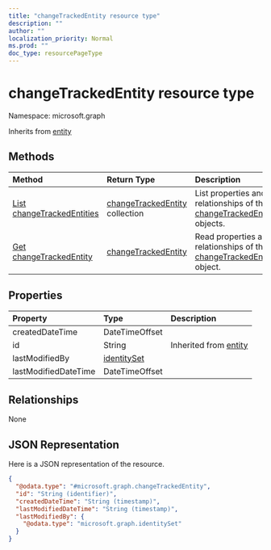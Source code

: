 ```yaml
---
title: "changeTrackedEntity resource type"
description: ""
author: ""
localization_priority: Normal
ms.prod: ""
doc_type: resourcePageType
---
```


# changeTrackedEntity resource type


Namespace: microsoft.graph




Inherits from [entity](../resources/entity.md)

## Methods
|Method|Return Type|Description|
|:---|:---|:---|
|[List changeTrackedEntities](../api/changetrackedentity-list.md)|[changeTrackedEntity](../resources/changetrackedentity.md) collection|List properties and relationships of the [changeTrackedEntity](../resources/changetrackedentity.md) objects.|
|[Get changeTrackedEntity](../api/changetrackedentity-get.md)|[changeTrackedEntity](../resources/changetrackedentity.md)|Read properties and relationships of the [changeTrackedEntity](../resources/changetrackedentity.md) object.|

## Properties
|Property|Type|Description|
|:---|:---|:---|
|createdDateTime|DateTimeOffset||
|id|String| Inherited from [entity](../resources/entity.md)|
|lastModifiedBy|[identitySet](../resources/identityset.md)||
|lastModifiedDateTime|DateTimeOffset||

## Relationships
None

## JSON Representation
Here is a JSON representation of the resource.
<!-- {
  "blockType": "resource",
  "keyProperty": "id",
  "@odata.type": "microsoft.graph.changeTrackedEntity",
  "baseType": "microsoft.graph.entity",
  "openType": false
}
-->
``` json
{
  "@odata.type": "#microsoft.graph.changeTrackedEntity",
  "id": "String (identifier)",
  "createdDateTime": "String (timestamp)",
  "lastModifiedDateTime": "String (timestamp)",
  "lastModifiedBy": {
    "@odata.type": "microsoft.graph.identitySet"
  }
}
```

